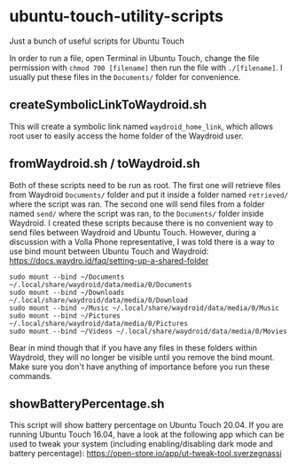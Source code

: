 # ubuntu-touch-utility-scripts
Just a bunch of useful scripts for Ubuntu Touch

In order to run a file, open Terminal in Ubuntu Touch, change the file permission with `chmod 700 [filename]` then run the file with `./[filename]`.
I usually put these files in the `Documents/` folder for convenience.

## createSymbolicLinkToWaydroid.sh
This will create a symbolic link named `waydroid_home_link`, which allows root user to easily access the home folder of the Waydroid user.

## fromWaydroid.sh / toWaydroid.sh
Both of these scripts need to be run as root. The first one will retrieve files from Waydroid `Documents/` folder and put it inside a folder named `retrieved/` where the script was ran. The second one will send files from a folder named `send/` where the script was ran, to the `Documents/` folder inside Waydroid.
I created these scripts because there is no convenient way to send files between Waydroid and Ubuntu Touch. However, during a discussion with a Volla Phone representative, I was told there is a way to use bind mount between Ubuntu Touch and Waydroid: https://docs.waydro.id/faq/setting-up-a-shared-folder

```
sudo mount --bind ~/Documents ~/.local/share/waydroid/data/media/0/Documents 
sudo mount --bind ~/Downloads ~/.local/share/waydroid/data/media/0/Download 
sudo mount --bind ~/Music ~/.local/share/waydroid/data/media/0/Music 
sudo mount --bind ~/Pictures ~/.local/share/waydroid/data/media/0/Pictures 
sudo mount --bind ~/Videos ~/.local/share/waydroid/data/media/0/Movies
```

Bear in mind though that if you have any files in these folders within Waydroid, they will no longer be visible until you remove the bind mount. Make sure you don't have anything of importance before you run these commands.

## showBatteryPercentage.sh
This script will show battery percentage on Ubuntu Touch 20.04. If you are running Ubuntu Touch 16.04, have a look at the following app which can be used to tweak your system (including enabling/disabling dark mode and battery percentage): https://open-store.io/app/ut-tweak-tool.sverzegnassi
